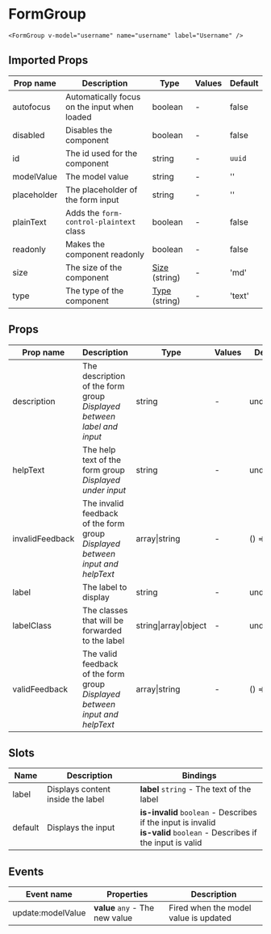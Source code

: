 # FormGroup

```vue
<FormGroup v-model="username" name="username" label="Username" />
```

## Imported Props

| Prop name   | Description                                  | Type                                              | Values | Default |
| ----------- | -------------------------------------------- | ------------------------------------------------- | ------ | ------- |
| autofocus   | Automatically focus on the input when loaded | boolean                                           | -      | false   |
| disabled    | Disables the component                       | boolean                                           | -      | false   |
| id          | The id used for the component                | string                                            | -      | `uuid`  |
| modelValue  | The model value                              | string                                            | -      | ''      |
| placeholder | The placeholder of the form input            | string                                            | -      | ''      |
| plainText   | Adds the `form-control-plaintext` class      | boolean                                           | -      | false   |
| readonly    | Makes the component readonly                 | boolean                                           | -      | false   |
| size        | The size of the component                    | [Size](../../composables/useSize) (string)        | -      | 'md'    |
| type        | The type of the component                    | [Type](../../composables/useFormControl) (string) | -      | 'text'  |

## Props

| Prop name       | Description                                                                       | Type                  | Values | Default   |
| --------------- | --------------------------------------------------------------------------------- | --------------------- | ------ | --------- |
| description     | The description of the form group<br/>_Displayed between label and input_         | string                | -      | undefined |
| helpText        | The help text of the form group<br/>_Displayed under input_                       | string                | -      | undefined |
| invalidFeedback | The invalid feedback of the form group<br/>_Displayed between input and helpText_ | array\|string         | -      | () => []  |
| label           | The label to display                                                              | string                | -      | undefined |
| labelClass      | The classes that will be forwarded to the label                                   | string\|array\|object | -      | undefined |
| validFeedback   | The valid feedback of the form group<br/>_Displayed between input and helpText_   | array\|string         | -      | () => []  |

## Slots

| Name    | Description                       | Bindings                                                                                                                  |
| ------- | --------------------------------- | ------------------------------------------------------------------------------------------------------------------------- |
| label   | Displays content inside the label | **label** `string` - The text of the label                                                                                |
| default | Displays the input                | **is-invalid** `boolean` - Describes if the input is invalid<br/>**is-valid** `boolean` - Describes if the input is valid |

## Events

| Event name        | Properties                      | Description                           |
| ----------------- | ------------------------------- | ------------------------------------- |
| update:modelValue | **value** `any` - The new value | Fired when the model value is updated |
